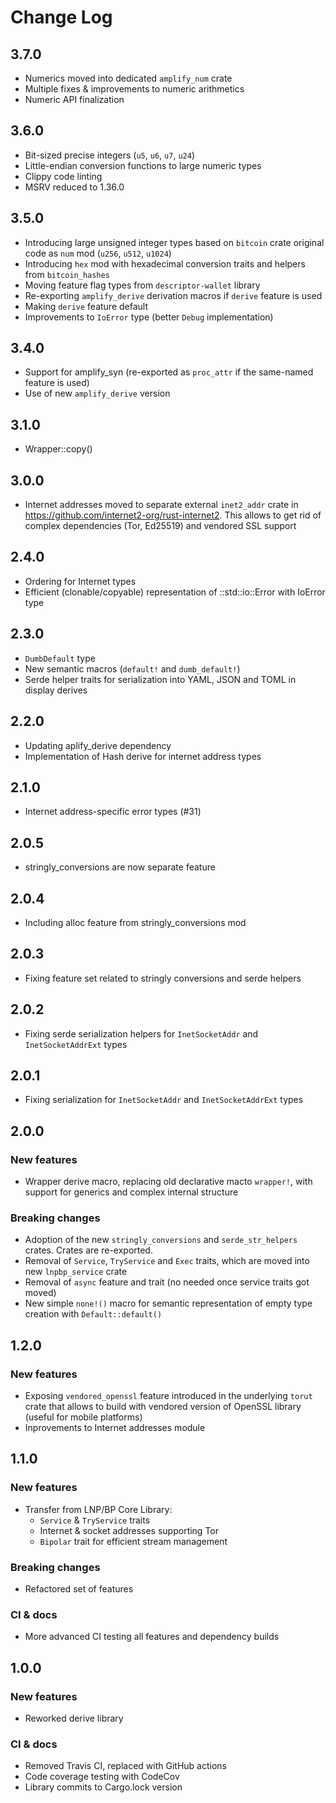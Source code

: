 Change Log
==========

3.7.0
-----
- Numerics moved into dedicated `amplify_num` crate
- Multiple fixes & improvements to numeric arithmetics
- Numeric API finalization

3.6.0
-----
- Bit-sized precise integers (`u5`, `u6`, `u7`, `u24`)
- Little-endian conversion functions to large numeric types
- Clippy code linting
- MSRV reduced to 1.36.0

3.5.0
-----
- Introducing large unsigned integer types based on `bitcoin` crate original 
  code as `num` mod (`u256`, `u512`, `u1024`)
- Introducing `hex` mod with hexadecimal conversion traits and helpers from
  `bitcoin_hashes`
- Moving feature flag types from `descriptor-wallet` library
- Re-exporting `amplify_derive` derivation macros if `derive` feature is used
- Making `derive` feature default
- Improvements to `IoError` type (better `Debug` implementation)

3.4.0
-----
- Support for amplify_syn (re-exported as `proc_attr` if the same-named feature
  is used)
- Use of new `amplify_derive` version

3.1.0
-----
- Wrapper::copy()

3.0.0
-----
- Internet addresses moved to separate external `inet2_addr` crate in
  <https://github.com/internet2-org/rust-internet2>. This allows to get rid of
  complex dependencies (Tor, Ed25519) and vendored SSL support

2.4.0
-----
- Ordering for Internet types
- Efficient (clonable/copyable) representation of ::std::io::Error with IoError
  type

2.3.0
-----
- `DumbDefault` type
- New semantic macros (`default!` and `dumb_default!`)
- Serde helper traits for serialization into YAML, JSON and TOML in display
  derives

2.2.0
-----
- Updating aplify_derive dependency
- Implementation of Hash derive for internet address types

2.1.0
-----
- Internet address-specific error types (#31)

2.0.5
-----
- stringly_conversions are now separate feature

2.0.4
-----
- Including alloc feature from stringly_conversions mod

2.0.3
-----
- Fixing feature set related to stringly conversions and serde helpers

2.0.2
-----
- Fixing serde serialization helpers for `InetSocketAddr` and `InetSocketAddrExt` 
  types

2.0.1
-----
- Fixing serialization for `InetSocketAddr` and `InetSocketAddrExt` types

2.0.0
-----
### New features
- Wrapper derive macro, replacing old declarative macto `wrapper!`, with support 
  for generics and complex internal structure

### Breaking changes
- Adoption of the new `stringly_conversions` and `serde_str_helpers` crates. 
  Crates are re-exported.
- Removal of `Service`, `TryService` and `Exec` traits, which are moved into new 
  `lnpbp_service` crate
- Removal of `async` feature and trait (no needed once service traits got moved)
- New simple `none!()` macro for semantic representation of empty type creation 
  with `Default::default()`

1.2.0
-----
### New features
- Exposing `vendored_openssl` feature introduced in the underlying `torut` crate
  that allows to build with vendored version of OpenSSL library (useful for 
  mobile platforms)
- Inprovements to Internet addresses module

1.1.0
-----
### New features
- Transfer from LNP/BP Core Library:
  * `Service` & `TryService` traits
  * Internet & socket addresses supporting Tor
  * `Bipolar` trait for efficient stream management
### Breaking changes
- Refactored set of features
### CI & docs
- More advanced CI testing all features and dependency builds

1.0.0
-----
### New features
- Reworked derive library
### CI & docs
- Removed Travis CI, replaced with GitHub actions
- Code coverage testing with CodeCov
- Library commits to Cargo.lock version
